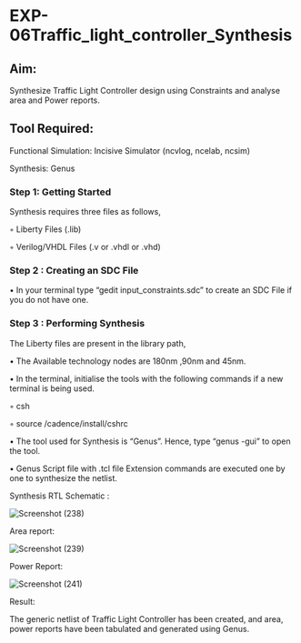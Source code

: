 # EXP-06Traffic_light_controller_Synthesis

## Aim:

Synthesize Traffic Light Controller design using Constraints and analyse area and Power reports.

## Tool Required:

Functional Simulation: Incisive Simulator (ncvlog, ncelab, ncsim)

Synthesis: Genus

### Step 1: Getting Started

Synthesis requires three files as follows,

◦ Liberty Files (.lib)

◦ Verilog/VHDL Files (.v or .vhdl or .vhd)

### Step 2 : Creating an SDC File

•	In your terminal type “gedit input_constraints.sdc” to create an SDC File if you do not have one.

### Step 3 : Performing Synthesis

The Liberty files are present in the library path,

• The Available technology nodes are 180nm ,90nm and 45nm.

• In the terminal, initialise the tools with the following commands if a new terminal is being used.

◦ csh

◦ source /cadence/install/cshrc

• The tool used for Synthesis is “Genus”. Hence, type “genus -gui” to open the tool.

• Genus Script file with .tcl file Extension commands are executed one by one to synthesize the netlist.

Synthesis RTL Schematic :

![Screenshot (238)](https://github.com/user-attachments/assets/805b9a15-c315-45eb-ae5e-7032080a5296)

Area report:

![Screenshot (239)](https://github.com/user-attachments/assets/1b30dc5f-ec95-472e-b89c-abe1f41a2627)

Power Report:

![Screenshot (241)](https://github.com/user-attachments/assets/e1a4ad56-d679-4671-906a-0492ff11f52c)

Result:

The generic netlist of Traffic Light Controller has been created, and area, power reports have been tabulated and generated using Genus.

